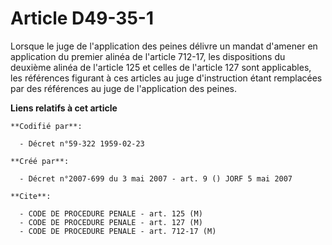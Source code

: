 # Article D49-35-1

Lorsque le juge de l'application des peines délivre un mandat d'amener en application du premier alinéa de l'article 712-17,
les dispositions du deuxième alinéa de l'article 125 et celles de l'article 127 sont applicables, les références figurant à
ces articles au juge d'instruction étant remplacées par des références au juge de l'application des peines.

**Liens relatifs à cet article**

	**Codifié par**:

	  - Décret n°59-322 1959-02-23

	**Créé par**:

	  - Décret n°2007-699 du 3 mai 2007 - art. 9 () JORF 5 mai 2007

	**Cite**:

	  - CODE DE PROCEDURE PENALE - art. 125 (M)
	  - CODE DE PROCEDURE PENALE - art. 127 (M)
	  - CODE DE PROCEDURE PENALE - art. 712-17 (M)
